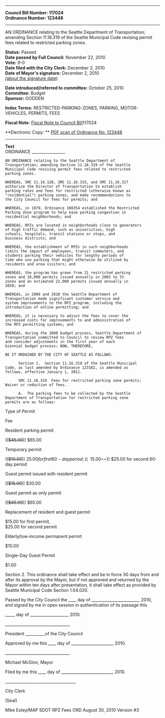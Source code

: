 * * * * *  
  
**Council Bill Number: [](#h0)[](#h2)117024**   
**Ordinance Number: 123448**  
  
* * * * *  
  
AN ORDINANCE relating to the Seattle Department of Transportation; amending Section 11.16.319 of the Seattle Municipal Code revising permit fees related to restricted parking zones.  
  
**Status:** Passed   
**Date passed by Full Council:** November 22, 2010   
**Vote:** 9-0   
**Date filed with the City Clerk:** December 2, 2010   
**Date of Mayor's signature:** December 2, 2010   
[(about the signature date)](/~public/approvaldate.htm)   
  
  
**Date introduced/referred to committee:** October 25, 2010   
**Committee:** Budget   
**Sponsor:** GODDEN   
  
**Index Terms:** RESTRICTED-PARKING-ZONES, PARKING, MOTOR-VEHICLES, PERMITS, FEES  
  
**Fiscal Note:** [Fiscal Note to Council Bill](http://clerk.seattle.gov/~public/fnote/117024.htm)[](#h1)[](#h3)117024  
  
**Electronic Copy: ** [PDF scan of Ordinance No. 123448](/~archives/Ordinances/Ord_123448.pdf)  
  
* * * * *  
  
**Text**  
    ORDINANCE _________________  
  
    AN ORDINANCE relating to the Seattle Department of  
    Transportation; amending Section 11.16.319 of the Seattle  
    Municipal Code revising permit fees related to restricted  
    parking zones.  
  
    WHEREAS, SMC 11.16.120, SMC 11.16.315, and SMC 11.16.317  
    authorize the Director of Transportation to establish  
    parking rates and fees for restricted (otherwise known as  
    "residential") parking zones, and make recommendations to  
    the City Council for fees for permits; and  
  
    WHEREAS, in 1979, Ordinance 108354 established the Restricted  
    Parking Zone program to help ease parking congestion in  
    residential neighborhoods; and  
  
    WHEREAS, RPZs are located in neighborhoods close to generators  
    of high traffic demand, such as universities, high  
    schools, hospitals, transit stations or stops, and  
    business districts; and  
  
    WHEREAS, the establishment of RPZs in such neighborhoods  
    limits the impact of employees, transit commuters, and  
    students parking their vehicles for lengthy periods of  
    time who use parking that might otherwise be utilized by  
    residents and area visitors; and  
  
    WHEREAS, the program has grown from 21 restricted parking  
    zones and 10,000 permits issued annually in 2003 to 33  
    zones and an estimated 22,000 permits issued annually in  
    2010; and  
  
    WHEREAS, in 2009 and 2010 the Seattle Department of  
    Transportation made significant customer service and  
    system improvements to the RPZ program, including the  
    introduction of online permitting; and  
  
    WHEREAS, it is necessary to adjust the fees to cover the  
    increased costs for improvements to and administration of  
    the RPZ permitting systems; and  
  
    WHEREAS, during the 2008 budget process, Seattle Department of  
    Transportation committed to Council to review RPZ fees  
    and consider adjustments in the first year of each  
    biennial budget process; NOW, THEREFORE,  
  
    BE IT ORDAINED BY THE CITY OF SEATTLE AS FOLLOWS:  
  
          Section 1.  Section 11.16.319 of the Seattle Municipal  
    Code, as last amended by Ordinance 123162, is amended as  
    follows, effective January 1, 2011.  
  
          SMC 11.16.319  Fees for restricted parking zone permits;  
    Waiver or reduction of fees.  
  
          A.  The parking fees to be collected by the Seattle  
    Department of Transportation for restricted parking zone  
    permits are as follows:  
  
Type of Permit  
  
Fee  
  
Resident parking permit  
  
((~~$45.00~~)) $65.00  
  
Temporary permit  
  
((~~$10.00~~)) $25.00 for first 60-day period;  
 ((~~$15.00~~)) $25.00 for second 60-day period  
  
Guest permit issued with resident permit  
  
((~~$15.00~~)) $30.00  
  
Guest permit as only permit  
  
((~~$45.00~~)) $65.00  
  
Replacement of resident and guest permit  
  
$15.00 for first permit,  
 $25.00 for second permit  
  
Elderly/low-income permanent permit  
  
$10.00  
  
Single-Day Guest Permit  
  
$1.00  
  
Section 2. This ordinance shall take effect and be in force 30 days from and after its approval by the Mayor, but if not approved and returned by the Mayor within ten days after presentation, it shall take effect as provided by Seattle Municipal Code Section 1.04.020.  
  
Passed by the City Council the \_\_\_\_ day of \_\_\_\_\_\_\_\_\_\_\_\_\_\_\_\_\_\_\_\_\_\_\_\_, 2010, and signed by me in open session in authentication of its passage this  
  
\_\_\_\_\_ day of \_\_\_\_\_\_\_\_\_\_\_\_\_\_\_\_\_\_\_, 2010.  
  
\_\_\_\_\_\_\_\_\_\_\_\_\_\_\_\_\_\_\_\_\_\_\_\_\_\_\_\_\_\_\_\_\_  
  
President \_\_\_\_\_\_\_\_\_\_of the City Council  
  
Approved by me this \_\_\_\_ day of \_\_\_\_\_\_\_\_\_\_\_\_\_\_\_\_\_\_\_\_\_, 2010.  
  
\_\_\_\_\_\_\_\_\_\_\_\_\_\_\_\_\_\_\_\_\_\_\_\_\_\_\_\_\_\_\_\_\_  
  
Michael McGinn, Mayor  
  
Filed by me this \_\_\_\_ day of \_\_\_\_\_\_\_\_\_\_\_\_\_\_\_\_\_\_\_\_\_\_\_\_\_\_, 2010.  
  
\_\_\_\_\_\_\_\_\_\_\_\_\_\_\_\_\_\_\_\_\_\_\_\_\_\_\_\_\_\_\_\_\_\_\_\_  
  
City Clerk  
  
(Seal)  
  
Mike Estey/MAP SDOT RPZ Fees ORD August 30, 2010 Version \#3  
  
  
